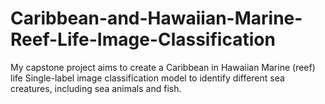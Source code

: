 # Caribbean-and-Hawaiian-Marine-Reef-Life-Image-Classification
My capstone project aims to create a Caribbean in Hawaiian Marine (reef) life Single-label image classification model to identify different sea creatures, including sea animals and fish. 

